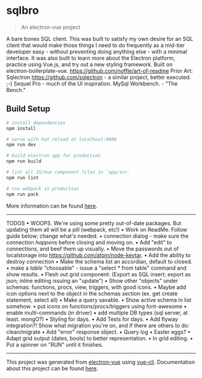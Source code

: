 # sqlbro

> An electron-vue project

A bare bones SQL client.
This was built to satisfy my own desire for an SQL client that would make those things I need to do frequently as a mid-tier developer easy - without preventing doing anything else - with a minimal interface. It was also built to learn more about the Electron platform, practice using Vue.js, and try out a new styling framework.
Built on electron-boilerplate-vue.
https://github.com/noffle/art-of-readme
Prior Art: Sqlectron https://github.com/sqlectron - a similar project, better executed. ;-) Sequel Pro - much of the UI inspiration. MySql Workbench. - "The Bench."


## Build Setup

``` bash
# install dependencies
npm install

# serve with hot reload at localhost:9080
npm run dev

# build electron app for production
npm run build

# lint all JS/Vue component files in `app/src`
npm run lint

# run webpack in production
npm run pack
```
More information can be found [here](https://simulatedgreg.gitbooks.io/electron-vue/content/docs/npm_scripts.html).

---


TODOS
• WOOPS. We're using some pretty out-of-date packages. But updating them all will be a pill (webpack, etc!)
• Work on ReadMe. Follow guide below; change what's needed.
• connection dialog  - make sure the connection *happens* before closing and moving on.
• Add "edit" to connections, and beef them up visually.
• Move the passwords out of localstorage into https://github.com/atom/node-keytar.
• Add the ability to destroy connection
• Make the schema list an accordian, default to closed.
• make a *table* "choosable" - issue a "select * from table" command and show results.
• Flesh out grid component: (Export as SQL insert; export as json; inline editing issuing an "update")
• Show other "objects" under schemas: functions, procs, view, triggers, with good icons.
• Maybe add icon options next to the object in the schemas section (ex. get create statement, select all)
• Make a query savable.
• Show active schema in list somehow.
• put icons on functions/procs/triggers using font-awesome
• enable multi-commands (in driver)
• add multiple DB types (sql server, at least. mongO?)
• Styling for days.
• Add Tests for days.
• Add flyway integration?! Show what migration you're on, and if there are others to do: clean/migrate
• Add "error" response object.
• Query log
• Easter eggs?
• Adapt grid output (dates, bools) to better representation.
• In grid editing.
• Put a spinner on "RUN" until it finishes.

---
This project was generated from [electron-vue](https://github.com/SimulatedGREG/electron-vue) using [vue-cli](https://github.com/vuejs/vue-cli). Documentation about this project can be found [here](https://simulatedgreg.gitbooks.io/electron-vue/content/index.html).

